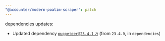 ```yaml
---
"@accounter/modern-poalim-scraper": patch
---
```

dependencies updates:
  - Updated dependency [`puppeteer@23.4.1` ↗︎](https://www.npmjs.com/package/puppeteer/v/23.4.1) (from `23.4.0`, in `dependencies`)
